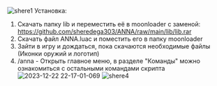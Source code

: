 ![shere1](https://github.com/sheredega303/ANNA/assets/96356148/18dec55c-8222-4824-ba8f-25b745820c2d)
Установка:
1. Скачать папку lib и переместить её в moonloader с заменой: https://github.com/sheredega303/ANNA/raw/main/lib/lib.rar
2. Скачать файл ANNA.luac и поместить его в папку moonloader
3. Зайти в игру и дождаться, пока скачаются необходимые файлы (Иконки оружий и логотип)
4. /anna - Открыть главное меню, в разделе "Команды" можно ознакомиться с остальными командами скрипта
![2023-12-22 22-17-01-069](https://github.com/sheredega303/ANNA/assets/96356148/486d33bc-e539-4645-93fa-ef76ce37d327)
![shere4](https://github.com/sheredega303/ANNA/assets/96356148/9f21d4a2-d652-4631-843e-be16a01f5cd7)
